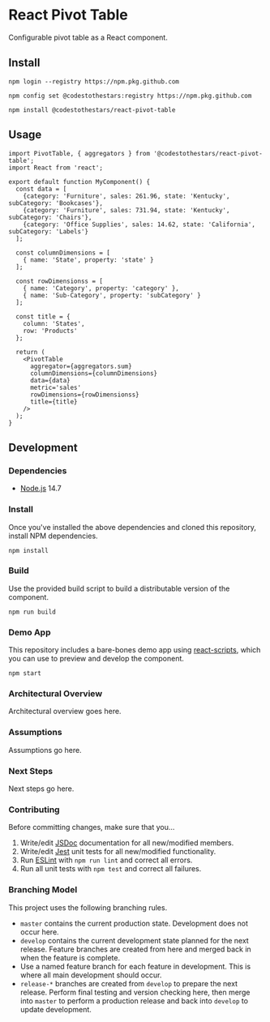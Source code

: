 # React Pivot Table
Configurable pivot table as a React component.

## Install
```Shell
npm login --registry https://npm.pkg.github.com

npm config set @codestothestars:registry https://npm.pkg.github.com

npm install @codestothestars/react-pivot-table
```

## Usage
```JSX
import PivotTable, { aggregators } from '@codestothestars/react-pivot-table';
import React from 'react';

export default function MyComponent() {
  const data = [
    {category: 'Furniture', sales: 261.96, state: 'Kentucky', subCategory: 'Bookcases'},
    {category: 'Furniture', sales: 731.94, state: 'Kentucky', subCategory: 'Chairs'},
    {category: 'Office Supplies', sales: 14.62, state: 'California', subCategory: 'Labels'}
  ];

  const columnDimensions = [
    { name: 'State', property: 'state' }
  ];

  const rowDimensionss = [
    { name: 'Category', property: 'category' },
    { name: 'Sub-Category', property: 'subCategory' }
  ];

  const title = {
    column: 'States',
    row: 'Products'
  };

  return (
    <PivotTable
      aggregator={aggregators.sum}
      columnDimensions={columnDimensions}
      data={data}
      metric='sales'
      rowDimensions={rowDimensionss}
      title={title}
    />
  );
}
```

## Development
### Dependencies
* [Node.js](https://nodejs.org) 14.7

### Install
Once you've installed the above dependencies and cloned this repository, install NPM dependencies.
```Shell
npm install
```

### Build
Use the provided build script to build a distributable version of the component.
```Shell
npm run build
```

### Demo App
This repository includes a bare-bones demo app using [react-scripts](https://www.npmjs.com/package/react-scripts), which you can use to preview and develop the component.

```Shell
npm start
```

### Architectural Overview
Architectural overview goes here.

### Assumptions
Assumptions go here.

### Next Steps
Next steps go here.

### Contributing
Before committing changes, make sure that you...
1. Write/edit [JSDoc](https://jsdoc.app) documentation for all new/modified members.
1. Write/edit [Jest](https://jestjs.io) unit tests for all new/modified functionality.
1. Run [ESLint](https://eslint.org) with `npm run lint` and correct all errors.
1. Run all unit tests with `npm test` and correct all failures.

### Branching Model
This project uses the following branching rules.
* `master` contains the current production state. Development does not occur here.
* `develop` contains the current development state planned for the next release. Feature branches are created from here and merged back in when the feature is complete.
* Use a named feature branch for each feature in development. This is where all main development should occur.
* `release-*` branches are created from `develop` to prepare the next release. Perform final testing and version checking here, then merge into `master` to perform a production release and back into `develop` to update development.
